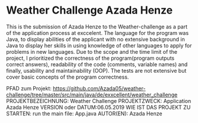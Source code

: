 # Weather Challenge Azada Henze
This is the submission of Azada Henze to the Weather-challenge as a part of the application process at exccelent. The language for the program was Java, to display abilities of the applicant with no extensive background in Java to display her skills in using knowledge of other languages to apply for problems in new languages. Due to the scope and the time limit of the project, I prioritized the correctness of the program(program outputs correct answers), readability of the code (comments, variable names) and finally, usability and maintainability (OOP). The tests are not extensive but cover basic concepts of the program correctness.


PFAD zum Projekt: https://github.com/Azada05/weather-challenge/tree/master/src/main/java/de/exxcellent/weather_challenge
PROJEKTBEZEICHNUNG: Weather Challenge 
PROJEKTZWECK: Application Azada Henze 
VERSION oder DATUM:06.05.2019 
WIE IST DAS PROJEKT ZU STARTEN: run the main file: App.java 
AUTOR(EN): Azada Henze 
